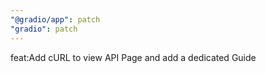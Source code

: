 ```yaml
---
"@gradio/app": patch
"gradio": patch
---
```


feat:Add cURL to view API Page and add a dedicated Guide
